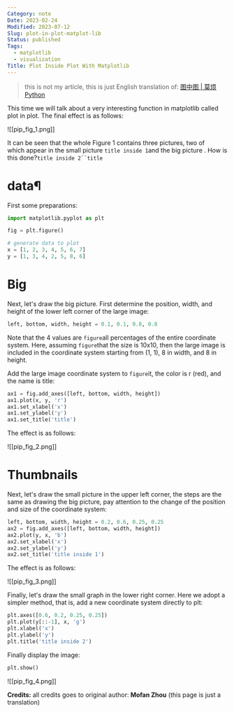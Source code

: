 ```yaml
---
Category: note
Date: 2023-02-24
Modified: 2023-07-12
Slug: plot-in-plot-matplot-lib
Status: published
Tags:
  - matplotlib
  - visualization
Title: Plot Inside Plot With Matplotlib
---
```


> this is not my article, this is just English translation of: [图中图 | 莫烦Python](https://mofanpy.com/tutorials/data-manipulation/plt/plot-in-plot/)

This time we will talk about a very interesting function in matplotlib called plot in plot. The final effect is as follows:

![[pip_fig_1.png]]

It can be seen that the whole Figure 1 contains three pictures, two of which appear in the small picture `title inside 1`and the big picture . How is this done?`title inside 2``title`

# data¶

First some preparations:

```python
import matplotlib.pyplot as plt

fig = plt.figure()

# generate data to plot
x = [1, 2, 3, 4, 5, 6, 7]
y = [1, 3, 4, 2, 5, 8, 6]
```

# Big

Next, let's draw the big picture. First determine the position, width, and height of the lower left corner of the large image:

```python
left, bottom, width, height = 0.1, 0.1, 0.8, 0.8
```

Note that the 4 values ​​are `figure`all percentages of the entire coordinate system. Here, assuming `figure`that the size is 10x10, then the large image is included in the coordinate system starting from (1, 1), 8 in width, and 8 in height.

Add the large image coordinate system to `figure`it, the color is r (red), and the name is title:

```python
ax1 = fig.add_axes([left, bottom, width, height])
ax1.plot(x, y, 'r')
ax1.set_xlabel('x')
ax1.set_ylabel('y')
ax1.set_title('title')
```

The effect is as follows:

![[pip_fig_2.png]]

# Thumbnails

Next, let's draw the small picture in the upper left corner, the steps are the same as drawing the big picture, pay attention to the change of the position and size of the coordinate system:

```python
left, bottom, width, height = 0.2, 0.6, 0.25, 0.25
ax2 = fig.add_axes([left, bottom, width, height])
ax2.plot(y, x, 'b')
ax2.set_xlabel('x')
ax2.set_ylabel('y')
ax2.set_title('title inside 1')
```

The effect is as follows:

![[pip_fig_3.png]]

Finally, let's draw the small graph in the lower right corner. Here we adopt a simpler method, that is, add a new coordinate system directly to plt:

```python
plt.axes([0.6, 0.2, 0.25, 0.25])
plt.plot(y[::-1], x, 'g')
plt.xlabel('x')
plt.ylabel('y')
plt.title('title inside 2')
```

Finally display the image:

```python
plt.show()
```

​![[pip_fig_4.png]]

**Credits:**
all credits goes to original author: **Mofan Zhou** (this page is just a translation)
